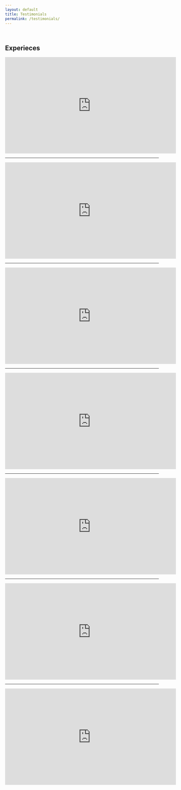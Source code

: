 ```yaml
---
layout: default
title: Testimonials
permalink: /testimonials/
---
```

<br>
<h2>Experieces</h2>

<iframe width="560" height="315" src="https://www.youtube.com/embed/JDfJFDBoft8" title="YouTube video player" frameborder="0" allow="accelerometer; autoplay; clipboard-write; encrypted-media; gyroscope; picture-in-picture" allowfullscreen></iframe>

<hr>

<iframe width="560" height="315" src="https://www.youtube.com/embed/G_PHr_0ChSE" title="YouTube video player" frameborder="0" allow="accelerometer; autoplay; clipboard-write; encrypted-media; gyroscope; picture-in-picture" allowfullscreen></iframe>

<hr>

<iframe width="560" height="315" src="https://www.youtube.com/embed/3rZGf9p2vHw" title="YouTube video player" frameborder="0" allow="accelerometer; autoplay; clipboard-write; encrypted-media; gyroscope; picture-in-picture" allowfullscreen></iframe>

<hr>

<iframe width="560" height="315" src="https://www.youtube.com/embed/pVINFXPq36E" title="YouTube video player" frameborder="0" allow="accelerometer; autoplay; clipboard-write; encrypted-media; gyroscope; picture-in-picture" allowfullscreen></iframe>

<hr>

<iframe width="560" height="315" src="https://www.youtube.com/embed/Rswac1EYUbs" title="YouTube video player" frameborder="0" allow="accelerometer; autoplay; clipboard-write; encrypted-media; gyroscope; picture-in-picture" allowfullscreen></iframe>

<hr> 

<iframe width="560" height="315" src="https://www.youtube.com/embed/NYgEqLy2HVE" title="YouTube video player" frameborder="0" allow="accelerometer; autoplay; clipboard-write; encrypted-media; gyroscope; picture-in-picture" allowfullscreen></iframe>

<hr>

<iframe width="560" height="315" src="https://www.youtube.com/embed/z5hxRLGn8PI" title="YouTube video player" frameborder="0" allow="accelerometer; autoplay; clipboard-write; encrypted-media; gyroscope; picture-in-picture" allowfullscreen></iframe>

<!--
<div id="zillow-lender-reputation-large-widget" style="background-color: white; border: 0px none; color: #999999; font: normal normal normal 10px &quot;verdana&quot; , &quot;arial&quot; , sans-serif; height: auto; letter-spacing: 0px; line-height: 13px; margin: 0 auto; overflow: hidden; padding: 0px; text-align: center; text-indent: 0px; text-transform: none; width: 500px;">
<div style="background-color: #0074e4; border: 1px solid #0074e4; display: table-cell; height: 31px; overflow: hidden; text-align: center; vertical-align: middle; width: 500px;">
<div style="color: white; font-size: 14px; font-weight: bold; margin: 5px;">
Reviews on Zillow</div>
</div>
<div style="border-bottom: 1px solid #bdbabd; border-top: 0px none; border: 1px solid #dddddd; box-sizing: content-box; height: 78px; overflow: hidden; width: 500px;">
<iframe frameborder="0" height="78" scrolling="no" src="http://www.zillow.com/widgets/reputation/Rating.htm?did=rw-widget-container&amp;ezuid=X1-ZUyzx804bjax3d_1r7ky&amp;scrnname=Kodi-Riddle&amp;size=wide&amp;type=iframe&amp;zmod=true" style="display: block;" width="500"></iframe> </div>
<div style="border-width: 0px 1px 1px 1px; border: 1px solid #dddddd; box-sizing: content-box; overflow: hidden; width: 500px;">
<div id="review" style="padding: 10px;">
<span style="display: none;">2159797</span>
            <br />
<div style="text-align: left;">
<span style="color: #333333; font-size: 12px; font-weight: normal; margin: 0px 5px;">"This was a great team. They helped me through the entire process. They were kind and efficient. They returned all my emails and messages in a timely ... <a href="http://www.zillow.com/profile/Kodi-Riddle/Reviews/?review=2159797#{scrnnm=Kodi-Riddle}" style="color: #3366bb; cursor: pointer; font-size: 12px; font-weight: normal; text-decoration: none;" target="_blank"> more</a> "</span> </div>
<div style="margin-top: 5px; text-align: left;">
<div>
<img src="http://www.zillow.com/widgets/GetVersionedResource.htm?path=/static/images/rating-stars/rating-stars-500.png" style="border: 0px none; height: 11px; vertical-align: text-bottom; width: 57px;" /><span style="color: #333333; font-size: 10px; font-weight: normal; margin-left: 5px;">5.0/5.0</span> </div>
<div style="color: #999999; font-size: 10px; font-weight: normal;">
by <span id="reviewer">sncrews1122</span></div>
</div>
</div>
<div id="review" style="padding: 10px;">
<span style="display: none;">2151913</span>
            <br />
<div style="text-align: left;">
<span style="color: #333333; font-size: 12px; font-weight: normal; margin: 0px 5px;">"The Kodi Riddle Team represented me in the purchase of a home. Everything went very good all through the transaction. I would recommend Riddle Realty ... <a href="http://www.zillow.com/profile/Kodi-Riddle/Reviews/?review=2151913#{scrnnm=Kodi-Riddle}" style="color: #3366bb; cursor: pointer; font-size: 12px; font-weight: normal; text-decoration: none;" target="_blank"> more</a> "</span> </div>
<div style="margin-top: 5px; text-align: left;">
<div>
<img src="http://www.zillow.com/widgets/GetVersionedResource.htm?path=/static/images/rating-stars/rating-stars-500.png" style="border: 0px none; height: 11px; vertical-align: text-bottom; width: 57px;" /><span style="color: #333333; font-size: 10px; font-weight: normal; margin-left: 5px;">5.0/5.0</span> </div>
<div style="color: #999999; font-size: 10px; font-weight: normal;">
by <span id="reviewer">captcoyote</span></div>
</div>
</div>
<div id="review" style="padding: 10px;">
<span style="display: none;">2146011</span>
            <br />
<div style="text-align: left;">
<span style="color: #333333; font-size: 12px; font-weight: normal; margin: 0px 5px;">"Kodi helped us sell our home and did a fantastic job. Our home sold in 24 hours! Her help and advise seriously paid off! The home sold for more than ... <a href="http://www.zillow.com/profile/Kodi-Riddle/Reviews/?review=2146011#{scrnnm=Kodi-Riddle}" style="color: #3366bb; cursor: pointer; font-size: 12px; font-weight: normal; text-decoration: none;" target="_blank"> more</a> "</span> </div>
<div style="margin-top: 5px; text-align: left;">
<div>
<img src="http://www.zillow.com/widgets/GetVersionedResource.htm?path=/static/images/rating-stars/rating-stars-500.png" style="border: 0px none; height: 11px; vertical-align: text-bottom; width: 57px;" /><span style="color: #333333; font-size: 10px; font-weight: normal; margin-left: 5px;">5.0/5.0</span> </div>
<div style="color: #999999; font-size: 10px; font-weight: normal;">
by <span id="reviewer">murphpd203</span></div>
</div>
</div>
</div>
<div style="border-width: 0px 1px 1px; border: 1px solid #dddddd; box-sizing: content-box; overflow: hidden; width: 500px;">
<div style="margin: 5px 10px 0px;">
<span style="height: 30px; margin: 0px auto 5px; text-align: center; width: 128px;"> <span id="widgetFooterLink"><a href="http://www.zillow.com/profile/Kodi-Riddle/#{scrnnm=Kodi-Riddle}" style="text-decoration: none;" target="_blank"> <img alt="Kodi-Riddle on Zillow" src="http://www.zillow.com/widgets/GetVersionedResource.htm?path=/static/images/widgets/lender_reputation/zillow-expert_trsm.png" style="border: 0px none; height: 30px; width: 128px;" /> </a></span> </span> </div>
</div>
<div style="border-width: 0px 1px 1px; border: 1px solid #dddddd; overflow: hidden; padding: 10px; width: 500px;">
<span id="widgetFooterLink"><a href="http://www.zillow.com/phoenix-az/#{scrnnm=Kodi-Riddle}" target="_blank"><img src="http://www.zillow.com/widgets/GetVersionedResource.htm?path=/static/logos/Zillowlogo_150x40.gif" width="118px;" /></a></span> </div>
</div>
<a href="https://youtu.be/MFAUnwUEv28?list=PL6m5nOQEgWmkL03xJdF6yXU3Q-2QQ_nop"><img src="http://i.imgur.com/5WU0dXc.jpg" style="margin-right: 4px; width: 45%;" /></a>
<a href="https://youtu.be/A8C7tI4Mtcs?list=PL6m5nOQEgWmkL03xJdF6yXU3Q-2QQ_nop"><img src="http://i.imgur.com/agG2PoA.jpg" style="margin-right: 4px; width: 45%;" /></a>
<a href="https://youtu.be/q5xlZvs44fU?list=PL6m5nOQEgWmkL03xJdF6yXU3Q-2QQ_nop"><img src="http://i.imgur.com/3RiPk17.jpg" style="margin-right: 4px; width: 45%;" /></a>
<a href="https://youtu.be/XO_0_iRMBGQ?list=PL6m5nOQEgWmkL03xJdF6yXU3Q-2QQ_nop"><img src="http://i.imgur.com/BajjLA0.jpg" style="margin-right: 4px; width: 45%;" /></a>
<a href="https://youtu.be/Tl82RuTUgUU?list=PL6m5nOQEgWmkL03xJdF6yXU3Q-2QQ_nop"><img src="http://i.imgur.com/GtaLHGv.jpg" style="margin-right: 4px; width: 45%;" /></a>
<a href="https://youtu.be/ijLfdgvmI3Q?list=PL6m5nOQEgWmkL03xJdF6yXU3Q-2QQ_nop"><img src="http://i.imgur.com/OAoFJOV.jpg" style="margin-right: 4px; width: 45%;" /></a>
<a href="https://youtu.be/tcEx9-lehSk?list=PL6m5nOQEgWmkL03xJdF6yXU3Q-2QQ_nop"><img src="http://i.imgur.com/peTNyrA.jpg" style="margin-right: 4px; width: 45%;" /></a>
<a href="https://youtu.be/9J-VdekDCHU?list=PL6m5nOQEgWmkL03xJdF6yXU3Q-2QQ_nop"><img src="http://i.imgur.com/6UPxZNB.jpg" style="margin-right: 4px; width: 45%;" /></a>
<a href="https://youtu.be/uhrTA0uq7v0?list=PL6m5nOQEgWmkL03xJdF6yXU3Q-2QQ_nop"><img src="http://i.imgur.com/m3oECwi.jpg" style="margin-right: 4px; width: 45%;" /></a>
<a href="http://kodiriddle.blogspot.com/2016/08/how-we-impressed-jackie-and-linda-with.html"><img src="https://imgur.com/AKa6em2.jpg" style="margin-right: 4px; width: 45%;" /></a>
<a href="http://kodiriddle.blogspot.com/2016/07/how-we-brought-right-buyer-for-randy.html"><img src="https://imgur.com/cwV30hX.jpg" style="margin-right: 4px; width: 45%;" /></a>
<a href="http://kodiriddle.blogspot.com/2016/05/how-we-impressed-pete-with-our.html"><img src="https://imgur.com/mfyqmF1.jpg" style="margin-right: 4px; width: 45%;" /></a>
<a href="http://kodiriddle.blogspot.com/2016/04/how-we-sold-roy-and-nancy-home-while.html"><img alt="" src="https://imgur.com/YeIpxSk.jpg" style="margin-right: 4px; width: 45%;" /></a>
-->
